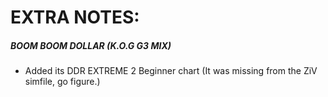 # EXTRA NOTES:

##### BOOM BOOM DOLLAR (K.O.G G3 MIX)

- Added its DDR EXTREME 2 Beginner chart (It was missing from the ZiV simfile, go figure.)